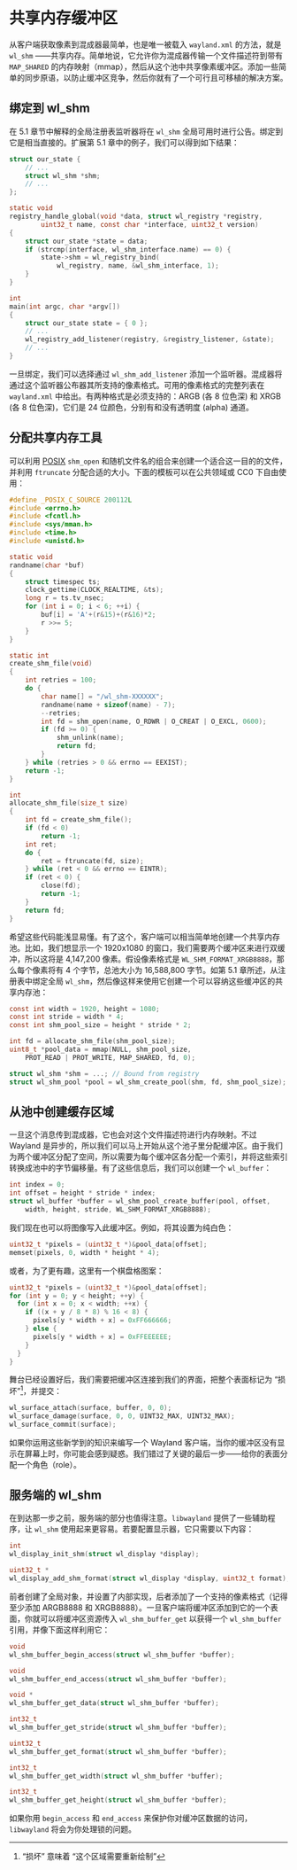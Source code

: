 # 共享内存缓冲区

从客户端获取像素到混成器最简单，也是唯一被载入 `wayland.xml` 的方法，就是 `wl_shm` ——共享内存。简单地说，它允许你为混成器传输一个文件描述符到带有 `MAP_SHARED` 的内存映射（mmap），然后从这个池中共享像素缓冲区。添加一些简单的同步原语，以防止缓冲区竞争，然后你就有了一个可行且可移植的解决方案。

## 绑定到 wl_shm

在 5.1 章节中解释的全局注册表监听器将在 `wl_shm` 全局可用时进行公告。绑定到它是相当直接的。扩展第 5.1 章中的例子，我们可以得到如下结果：

```c
struct our_state {
    // ...
    struct wl_shm *shm;
    // ...
};

static void
registry_handle_global(void *data, struct wl_registry *registry,
		uint32_t name, const char *interface, uint32_t version)
{
    struct our_state *state = data;
    if (strcmp(interface, wl_shm_interface.name) == 0) {
        state->shm = wl_registry_bind(
            wl_registry, name, &wl_shm_interface, 1);
    }
}

int
main(int argc, char *argv[])
{
    struct our_state state = { 0 };
    // ...
    wl_registry_add_listener(registry, &registry_listener, &state);
    // ...
}
```

一旦绑定，我们可以选择通过 `wl_shm_add_listener` 添加一个监听器。混成器将通过这个监听器公布器其所支持的像素格式。可用的像素格式的完整列表在 `wayland.xml` 中给出。有两种格式是必须支持的：ARGB (各 8 位色深) 和 XRGB (各 8 位色深)，它们是 24 位颜色，分别有和没有透明度 (alpha) 通道。

## 分配共享内存工具

可以利用 [POSIX](https://en.wikipedia.org/wiki/POSIX) `shm_open` 和随机文件名的组合来创建一个适合这一目的的文件，并利用 `ftruncate` 分配合适的大小。下面的模板可以在公共领域或 CC0 下自由使用：

```c
#define _POSIX_C_SOURCE 200112L
#include <errno.h>
#include <fcntl.h>
#include <sys/mman.h>
#include <time.h>
#include <unistd.h>

static void
randname(char *buf)
{
	struct timespec ts;
	clock_gettime(CLOCK_REALTIME, &ts);
	long r = ts.tv_nsec;
	for (int i = 0; i < 6; ++i) {
		buf[i] = 'A'+(r&15)+(r&16)*2;
		r >>= 5;
	}
}

static int
create_shm_file(void)
{
	int retries = 100;
	do {
		char name[] = "/wl_shm-XXXXXX";
		randname(name + sizeof(name) - 7);
		--retries;
		int fd = shm_open(name, O_RDWR | O_CREAT | O_EXCL, 0600);
		if (fd >= 0) {
			shm_unlink(name);
			return fd;
		}
	} while (retries > 0 && errno == EEXIST);
	return -1;
}

int
allocate_shm_file(size_t size)
{
	int fd = create_shm_file();
	if (fd < 0)
		return -1;
	int ret;
	do {
		ret = ftruncate(fd, size);
	} while (ret < 0 && errno == EINTR);
	if (ret < 0) {
		close(fd);
		return -1;
	}
	return fd;
}
```

希望这些代码能浅显易懂。有了这个，客户端可以相当简单地创建一个共享内存池。比如，我们想显示一个 1920x1080 的窗口，我们需要两个缓冲区来进行双缓冲，所以这将是 4,147,200 像素。假设像素格式是 `WL_SHM_FORMAT_XRGB8888`，那么每个像素将有 4 个字节，总池大小为 16,588,800 字节。如第 5.1 章所述，从注册表中绑定全局 `wl_shm`，然后像这样来使用它创建一个可以容纳这些缓冲区的共享内存池：

```c
const int width = 1920, height = 1080;
const int stride = width * 4;
const int shm_pool_size = height * stride * 2;

int fd = allocate_shm_file(shm_pool_size);
uint8_t *pool_data = mmap(NULL, shm_pool_size,
    PROT_READ | PROT_WRITE, MAP_SHARED, fd, 0);

struct wl_shm *shm = ...; // Bound from registry
struct wl_shm_pool *pool = wl_shm_create_pool(shm, fd, shm_pool_size);
```

## 从池中创建缓存区域

一旦这个消息传到混成器，它也会对这个文件描述符进行内存映射。不过 Wayland 是异步的，所以我们可以马上开始从这个池子里分配缓冲区。由于我们为两个缓冲区分配了空间，所以需要为每个缓冲区各分配一个索引，并将这些索引转换成池中的字节偏移量。有了这些信息后，我们可以创建一个 `wl_buffer`：

```c
int index = 0;
int offset = height * stride * index;
struct wl_buffer *buffer = wl_shm_pool_create_buffer(pool, offset,
    width, height, stride, WL_SHM_FORMAT_XRGB8888);
```

我们现在也可以将图像写入此缓冲区。例如，将其设置为纯白色：

```c
uint32_t *pixels = (uint32_t *)&pool_data[offset];
memset(pixels, 0, width * height * 4);
```

或者，为了更有趣，这里有一个棋盘格图案：

```c
uint32_t *pixels = (uint32_t *)&pool_data[offset];
for (int y = 0; y < height; ++y) {
  for (int x = 0; x < width; ++x) {
    if ((x + y / 8 * 8) % 16 < 8) {
      pixels[y * width + x] = 0xFF666666;
    } else {
      pixels[y * width + x] = 0xFFEEEEEE;
    }
  }
}
```

舞台已经设置好后，我们需要把缓冲区连接到我们的界面，把整个表面标记为 “损坏”[^1]，并提交：

```c
wl_surface_attach(surface, buffer, 0, 0);
wl_surface_damage(surface, 0, 0, UINT32_MAX, UINT32_MAX);
wl_surface_commit(surface);
```

如果你运用这些新学到的知识来编写一个 Wayland 客户端，当你的缓冲区没有显示在屏幕上时，你可能会感到疑惑。我们错过了关键的最后一步——给你的表面分配一个角色（role）。

[^1]: “损坏” 意味着 “这个区域需要重新绘制”

## 服务端的 wl_shm

在到达那一步之前，服务端的部分也值得注意。`libwayland` 提供了一些辅助程序，让 `wl_shm` 使用起来更容易。若要配置显示器，它只需要以下内容：

```c
int
wl_display_init_shm(struct wl_display *display);

uint32_t *
wl_display_add_shm_format(struct wl_display *display, uint32_t format);
```

前者创建了全局对象，并设置了内部实现，后者添加了一个支持的像素格式（记得至少添加 ARGB8888 和 XRGB8888）。一旦客户端将缓冲区添加到它的一个表面，你就可以将缓冲区资源传入 `wl_shm_buffer_get` 以获得一个 `wl_shm_buffer` 引用，并像下面这样利用它：

```c
void
wl_shm_buffer_begin_access(struct wl_shm_buffer *buffer);

void
wl_shm_buffer_end_access(struct wl_shm_buffer *buffer);

void *
wl_shm_buffer_get_data(struct wl_shm_buffer *buffer);

int32_t
wl_shm_buffer_get_stride(struct wl_shm_buffer *buffer);

uint32_t
wl_shm_buffer_get_format(struct wl_shm_buffer *buffer);

int32_t
wl_shm_buffer_get_width(struct wl_shm_buffer *buffer);

int32_t
wl_shm_buffer_get_height(struct wl_shm_buffer *buffer);
```

如果你用 `begin_access` 和 `end_access` 来保护你对缓冲区数据的访问，`libwayland` 将会为你处理锁的问题。